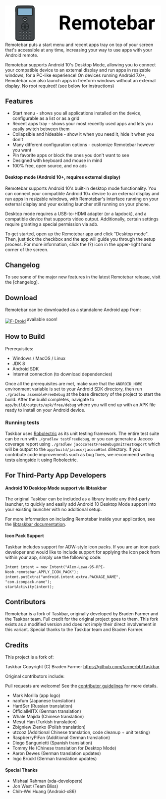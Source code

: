 ![Remotebar](images/remotebar_banner.jpg) Remotebar puts a start menu and recent apps tray on top of your screen that's accessible at any time, increasing your way to use apps with your Android remote.

Remotebar supports Android 10's Desktop Mode, allowing you to connect your compatible device to an external display and run apps in resizable windows, for a PC-like experience!  On devices running Android 7.0+, Remotebar can also launch apps in freeform windows without an external display.  No root required!  (see below for instructions)

## Features
* Start menu - shows you all applications installed on the device, configurable as a list or as a grid
* Recent apps tray - shows your most recently used apps and lets you easily switch between them
* Collapsible and hideable - show it when you need it, hide it when you don't
* Many different configuration options - customize Remotebar however you want
* Pin favorite apps or block the ones you don't want to see
* Designed with keyboard and mouse in mind
* 100% free, open source, and no ads

#### Desktop mode (Android 10+, requires external display)
Remotebar supports Android 10's built-in desktop mode functionality. You can connect your compatible Android 10+ device to an external display and run apps in resizable windows, with Remotebar's interface running on your external display and your existing launcher still running on your phone.

Desktop mode requires a USB-to-HDMI adapter (or a lapdock), and a compatible device that supports video output. Additionally, certain settings require granting a special permission via adb.

To get started, open up the Remotebar app and click "Desktop mode". Then, just tick the checkbox and the app will guide you through the setup process. For more information, click the (?) icon in the upper-right hand corner of the screen.

## Changelog
To see some of the major new features in the latest Remotebar release, visit the [changelog].

## Download
Remotebar can be downloaded as a standalone Android app from:

[<img src="https://fdroid.gitlab.io/artwork/badge/get-it-on.png"
      alt="F-Droid"
      height="80"
      align="middle">](https://f-droid.org/packages)
available soon!     

## How to Build
Prerequisites:
* Windows / MacOS / Linux
* JDK 8
* Android SDK
* Internet connection (to download dependencies)

Once all the prerequisites are met, make sure that the `ANDROID_HOME` environment variable is set to your Android SDK directory, then run `./gradlew assembleFreeDebug` at the base directory of the project to start the build. After the build completes, navigate to `app/build/outputs/apk/free/debug` where you will end up with an APK file ready to install on your Android device.

### Running tests

Taskbar uses [Robolectric](https://github.com/robolectric/robolectric) as its unit testing framework.  The entire test suite can be run with `./gradlew testFreeDebug`, or you can generate a Jacoco coverage report using `./gradlew jacocoTestFreeDebugUnitTestReport` which will be output to the `app/build/jacoco/jacocoHtml` directory.  If you contribute code improvements such as bug fixes, we recommend writing tests alongside it using Robolectric.

## For Third-Party App Developers

#### Android 10 Desktop Mode support via libtaskbar
The original Taskbar can be included as a library inside any third-party launcher, to quickly and easily add Android 10 Desktop Mode support into your existing launcher with no additional setup.

For more information on including Remotebar inside your application, see the [libtaskbar documentation](https://github.com/farmerbb/libtaskbar/blob/master/README.md).

#### Icon Pack Support
Taskbar includes support for ADW-style icon packs.  If you are an icon pack developer and would like to include support for applying the icon pack from within your app, simply use the following code:

    Intent intent = new Intent("Alex-Lewa-95-RPI-Noob.remotebar.APPLY_ICON_PACK");
    intent.putExtra("android.intent.extra.PACKAGE_NAME", "com.iconpack.name");
    startActivity(intent);

## Contributors 

Remotebar is a fork of Taskbar, originally developed by Braden Farmer and the Taskbar team. Full credit for the original project goes to them. This fork exists as a modified version and does not imply their direct involvement in this variant. Special thanks to the Taskbar team and Braden Farmer.

## Credits

This project is a fork of:

Taskbar
Copyright (C) Braden Farmer
https://github.com/farmerbb/Taskbar

Original contributors include:

Pull requests are welcome!  See the [contributor guidelines](https://github.com/farmerbb/Taskbar/blob/master/CONTRIBUTING.md) for more details.

* Mark Morilla (app logo)
* naofum (Japanese translation)
* HardSer (Russian translation)
* OfficialMITX (German translation)
* Whale Majida (Chinese translation)
* Mesut Han (Turkish translation)
* Zbigniew Zienko (Polish translation)
* utzcoz (Additional Chinese translation, code cleanup + unit testing)
* RaspberryPiFan (Additional German translation)
* Diego Sangunietti (Spanish translation)
* Tommy He (Chinese translation for Desktop Mode)
* Aaron Dewes (German translation updates)
* Ingo Brückl (German translation updates)

#### Special Thanks
* Mishaal Rahman (xda-developers)
* Jon West (Team Bliss)
* Chih-Wei Huang (Android-x86)
